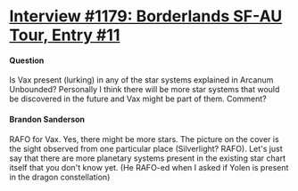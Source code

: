 # [Interview #1179: Borderlands SF-AU Tour, Entry #11](https://www.theoryland.com/intvmain.php?i=1179#11)

#### Question

Is Vax present (lurking) in any of the star systems explained in Arcanum Unbounded? Personally I think there will be more star systems that would be discovered in the future and Vax might be part of them. Comment?

#### Brandon Sanderson

RAFO for Vax. Yes, there might be more stars. The picture on the cover is the sight observed from one particular place (Silverlight? RAFO). Let's just say that there are more planetary systems present in the existing star chart itself that you don't know yet. (He RAFO-ed when I asked if Yolen is present in the dragon constellation)

